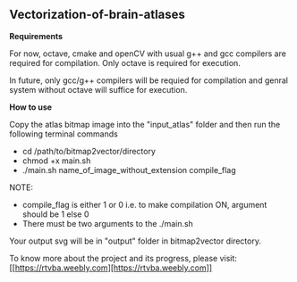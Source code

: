 Vectorization-of-brain-atlases
--------------------------------

**Requirements**

For now, octave, cmake and openCV with usual g++ and gcc compilers are required for compilation.
Only octave is required for execution.

In future, only gcc/g++ compilers will be requied for compilation and genral system without octave will suffice for execution.

**How to use**

Copy the atlas bitmap image into the "input_atlas" folder and then run the following terminal commands

- cd /path/to/bitmap2vector/directory
- chmod +x main.sh
- ./main.sh name_of_image_without_extension compile_flag

NOTE:
- compile_flag is either 1 or 0 i.e. to make compilation ON, argument should be 1 else 0
- There must be two arguments to the ./main.sh

Your output svg will be in "output" folder in bitmap2vector directory.

To know more about the project and its progress, please visit: [[https://rtvba.weebly.com][https://rtvba.weebly.com]]